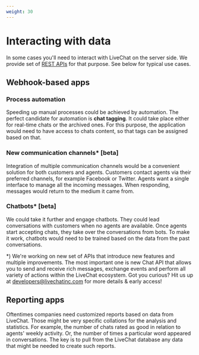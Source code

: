 ```yaml
---
weight: 30
---
```


# Interacting with data

In some cases you'll need to interact with LiveChat on the server side. We provide set of [REST APIs](https://developers.livechatinc.com/docs/rest-api/) for that purpose. See below for typical use cases.

## Webhook-based apps

### Process automation

Speeding up manual processes could be achieved by automation. The perfect candidate for automation is **chat tagging**. It could take place either for real-time chats or the archived ones. For this purpose, the application would need to have access to chats content, so that tags can be assigned based on that.

### New communication channels\* [beta]

Integration of multiple communication channels would be a convenient solution for both customers and agents.
Customers contact agents via their preferred channels, for example Facebook or Twitter. Agents want a single interface to manage all the incoming messages. When responding, messages would return to the medium it came from.

### Chatbots\* [beta]

We could take it further and engage chatbots. They could lead conversations with customers when no agents are available. Once agents start accepting chats, they take over the conversations from bots. To make it work, chatbots would need to be trained based on the data from the past conversations.

\*) We're working on new set of APIs that introduce new features and multiple improvements. The most important one is new Chat API that allows you to send and receive rich messages, exchange events and perform all variety of actions within the LiveChat ecosystem. Got you curious? Hit us up at [developers@livechatinc.com](mailto:developers@livechatinc.com) for more details &amp; early access!

## Reporting apps

Oftentimes companies need customized reports based on data from LiveChat. Those might be very specific collations for the analysis and statistics. For example, the number of chats rated as good in relation to agents' weekly activity. Or, the number of times a particular word appeared in conversations. The key is to pull from the LiveChat database any data that might be needed to create such reports.
